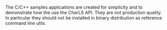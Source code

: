 <!--
  SPDX-FileCopyrightText: © 2021 Team CharLS
  SPDX-License-Identifier: BSD-3-Clause
-->

The C/C++ samples applications are created for simplicity and to demonstrate
how the use the CharLS API. They are not production quality. In particular they
should not be installed in binary distribution as reference command line utils.
